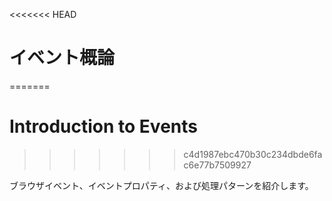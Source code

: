 <<<<<<< HEAD
# イベント概論
=======
# Introduction to Events
>>>>>>> c4d1987ebc470b30c234dbde6fac6e77b7509927

ブラウザイベント、イベントプロパティ、および処理パターンを紹介します。

